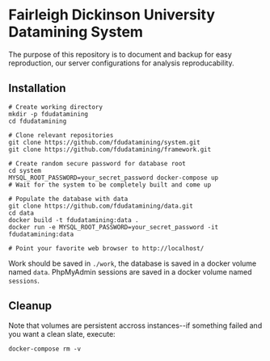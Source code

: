 # Fairleigh Dickinson University Datamining System

The purpose of this repository is to document and backup for easy reproduction, our server configurations for analysis reproducability.

## Installation

```
# Create working directory
mkdir -p fdudatamining
cd fdudatamining

# Clone relevant repositories
git clone https://github.com/fdudatamining/system.git
git clone https://github.com/fdudatamining/framework.git

# Create random secure password for database root
cd system
MYSQL_ROOT_PASSWORD=your_secret_password docker-compose up
# Wait for the system to be completely built and come up

# Populate the database with data
git clone https://github.com/fdudatamining/data.git
cd data
docker build -t fdudatamining:data .
docker run -e MYSQL_ROOT_PASSWORD=your_secret_password -it fdudatamining:data

# Point your favorite web browser to http://localhost/
```

Work should be saved in `./work`, the database is saved in a docker volume named `data`. PhpMyAdmin sessions are saved in a docker volume named `sessions`.

## Cleanup

Note that volumes are persistent accross instances--if something failed and you want a clean slate, execute:

```
docker-compose rm -v
```
